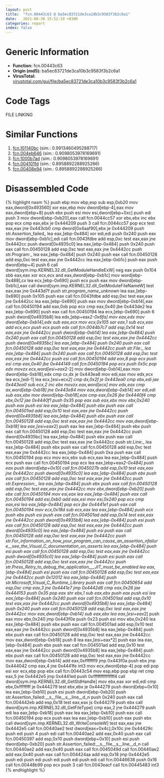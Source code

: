 ```yaml
---
layout: post
title:  "fcn.00443c63 @ ba5ec83721de3ca10b3c9583f3b2c6a1"
date:   2021-08-30 15:52:19 +0300
categories: report
index: false
---
```


# Generic Information
- **Function:** fcn.00443c63
- **Origin (md5):** ba5ec83721de3ca10b3c9583f3b2c6a1
- **VirusTotal:** [virustotal.com/gui/file/ba5ec83721de3ca10b3c9583f3b2c6a1][virustotal_ref]

# Code Tags
<span class="tag" id="FILE">FILE</span>
<span class="tag" id="LINKING">LINKING</span>


# Similar Functions

1. [fcn.101140bc][similar_1_ref] (sim.: 0.9913460495288717)
2. [fcn.004eb646][similar_2_ref] (sim.: 0.9098053978169691)
3. [fcn.1000b7ad][similar_3_ref] (sim.: 0.9098053978169691)
4. [fcn.004101fd][similar_4_ref] (sim.: 0.8958892288925266)
5. [fcn.00408e94][similar_5_ref] (sim.: 0.8958892288925266)


# Disassembled Code

{% highlight nasm %}
push ebp
mov ebp,esp
sub esp,0xb20
mov eax,dword[0x493560]
xor eax,ebp
mov dword[ebp-4],eax
mov eax,dword[ebp+8]
push ebx
push esi
mov esi,dword[ebp+0xc]
push edi
push 3
mov dword[ebp-0xb20],eax
call fcn.0044cc57
xor ebx,ebx
inc ebx
pop ecx
cmp eax,ebx
je 0x444209
push 3
call fcn.0044cc57
pop ecx
test eax,eax
jne 0x443cb0
cmp dword[0x4aaf90],ebx
je 0x444209
push str.Assertion_failed_
lea eax,[ebp-0x484]
xor edi,edi
push 0x240
push eax
mov dword[ebp-0xb1c],edi
call fcn.0043fdbe
add esp,0xc
test eax,eax
jne 0x4442cc
push dword[0x4935c0]
lea eax,[ebp-0x484]
push 0x240
push eax
call fcn.00450128
add esp,0xc
test eax,eax
jne 0x4442cc
push str.Program:_
lea eax,[ebp-0x484]
push 0x240
push eax
call fcn.00450128
add esp,0xc
test eax,eax
jne 0x4442cc
lea eax,[ebp-0xb1c]
push eax
push dword[ebp+4]
push 6
call dword[sym.imp.KERNEL32.dll_GetModuleHandleExW]
neg eax
push 0x104
sbb eax,eax
xor ecx,ecx
and eax,dword[ebp-0xb1c]
mov word[ebp-0x488],cx
lea ecx,[ebp-0x690]
push ecx
push eax
mov dword[ebp-0xb1c],eax
call dword[sym.imp.KERNEL32.dll_GetModuleFileNameW]
test eax,eax
jne 0x443d7f
push str._program_name_unknown_
lea eax,[ebp-0x690]
push 0x105
push eax
call fcn.0043fdbe
add esp,0xc
test eax,eax
jne 0x4442cc
lea eax,[ebp-0x690]
push eax
mov dword[ebp-0xb14],eax
call fcn.00450194
add eax,0xb
pop ecx
cmp eax,0x40
jbe 0x443de2
lea eax,[ebp-0x690]
push eax
call fcn.00450194
lea ecx,[ebp-0x690]
push 6
push dword[0x4935b8]
lea edx,[ebp+eax*2-0x6fa]
mov eax,edx
mov dword[ebp-0xb14],edx
sub eax,ecx
mov ecx,0x105
sar eax,1
sub ecx,eax
add ecx,ecx
push ecx
push edx
call fcn.0044b7c7
add esp,0x14
test eax,eax
jne 0x4442cc
push dword[ebp-0xb14]
lea eax,[ebp-0x484]
push 0x240
push eax
call fcn.00450128
add esp,0xc
test eax,eax
jne 0x4442cc
push dword[0x4935bc]
lea eax,[ebp-0x484]
push 0x240
push eax
call fcn.00450128
add esp,0xc
test eax,eax
jne 0x4442cc
push str.File:_
lea eax,[ebp-0x484]
push 0x240
push eax
call fcn.00450128
add esp,0xc
test eax,eax
jne 0x4442cc
push esi
call fcn.00450194
add eax,8
pop ecx
push esi
cmp eax,0x40
jbe 0x444149
call fcn.00450194
pop ecx
push 0x5c
pop edx
movzx ecx,word[esi+eax*2-2]
mov dword[ebp-0xb14],eax
mov dword[ebp-0xb18],edx
cmp cx,dx
je 0x443ea8
mov edi,eax
mov edx,ecx
lea ecx,[edi-1]
lea ecx,[esi+ecx*2]
cmp dx,0x2f
je 0x443ea0
cmp ebx,edi
jae 0x443ea0
sub ecx,2
inc ebx
movzx eax,word[ecx]
mov edx,eax
cmp ax,word[ebp-0xb18]
jne 0x443e84
mov eax,dword[ebp-0xb14]
xor edi,edi
sub eax,ebx
mov dword[ebp-0xb18],eax
cmp eax,0x26
jbe 0x4440f4
cmp ebx,0x12
jae 0x4440f1
push 0x35
pop eax
sub eax,ebx
mov ebx,0x240
push eax
push esi
lea eax,[ebp-0x484]
push ebx
push eax
call fcn.004501ad
add esp,0x10
test eax,eax
jne 0x4442cc
push dword[0x4935b8]
lea eax,[ebp-0x484]
push ebx
push eax
call fcn.00450128
add esp,0xc
test eax,eax
jne 0x4442cc
mov eax,dword[ebp-0xb18]
lea eax,[esi+eax*2]
push eax
lea eax,[ebp-0x484]
push ebx
push eax
call fcn.00450128
add esp,0xc
test eax,eax
jne 0x4442cc
push dword[0x4935bc]
lea eax,[ebp-0x484]
push ebx
push eax
call fcn.00450128
add esp,0xc
test eax,eax
jne 0x4442cc
push str.Line:_
lea eax,[ebp-0x484]
push ebx
push eax
call fcn.00450128
add esp,0xc
test eax,eax
jne 0x4442cc
lea eax,[ebp-0x484]
push 0xa
push eax
call fcn.00450194
pop ecx
mov ecx,ebx
sub ecx,eax
lea eax,[ebp-0x484]
push ecx
push eax
call fcn.00450194
pop ecx
lea eax,[ebp+eax*2-0x484]
push eax
push dword[ebp+0x10]
call fcn.0045027b
add esp,0x10
test eax,eax
jne 0x4442cc
push dword[0x4935c0]
lea eax,[ebp-0x484]
push ebx
push eax
call fcn.00450128
add esp,0xc
test eax,eax
jne 0x4442cc
push str.Expression:_
lea eax,[ebp-0x484]
push ebx
push eax
call fcn.00450128
add esp,0xc
test eax,eax
jne 0x4442cc
mov ebx,dword[ebp-0xb20]
push ebx
call fcn.00450194
mov esi,eax
lea eax,[ebp-0x484]
push eax
call fcn.00450194
add esi,0xb0
add eax,esi
mov esi,0x240
pop ecx
cmp eax,esi
lea eax,[ebp-0x484]
pop ecx
jbe 0x4441e1
push eax
call fcn.00450194
mov ecx,0x18d
sub ecx,eax
lea eax,[ebp-0x484]
push ecx
push ebx
push esi
push eax
call fcn.004501ad
add esp,0x14
test eax,eax
jne 0x4442cc
push dword[0x4935b8]
lea eax,[ebp-0x484]
push esi
push eax
call fcn.00450128
add esp,0xc
test eax,eax
jne 0x4442cc
push dword[0x4935c0]
lea eax,[ebp-0x484]
push esi
push eax
call fcn.00450128
add esp,0xc
test eax,eax
jne 0x4442cc
push str.For_information_on_how_your_program_can_cause_an_assertion_nfailure__see_the_Visual_C_documentation_on_asserts
lea eax,[ebp-0x484]
push esi
push eax
call fcn.00450128
add esp,0xc
test eax,eax
jne 0x4442cc
push dword[0x4935c0]
lea eax,[ebp-0x484]
push esi
push eax
call fcn.00450128
add esp,0xc
test eax,eax
jne 0x4442cc
push str._Press_Retry_to_debug_the_application___JIT_must_be_enabled_
lea eax,[ebp-0x484]
push esi
push eax
call fcn.00450128
add esp,0xc
test eax,eax
jne 0x4442cc
push 0x12012
lea eax,[ebp-0x484]
push str.Microsoft_Visual_C_Runtime_Library
push eax
call fcn.00450654
add esp,0xc
cmp eax,3
jne 0x4441e7
jmp 0x4442d6
cmp eax,0x26
jae 0x444153
push 0x35
pop eax
shr ebx,1
sub eax,ebx
push eax
push esi
lea eax,[ebp-0x484]
push 0x240
push eax
call fcn.004501ad
add esp,0x10
test eax,eax
jne 0x4442cc
push dword[0x4935b8]
lea eax,[ebp-0x484]
push 0x240
push eax
call fcn.00450128
add esp,0xc
test eax,eax
jne 0x4442cc
mov eax,dword[ebp-0xb14]
sub eax,ebx
lea eax,[esi+eax*2]
push eax
mov ebx,0x240
jmp 0x443f0e
push 0x23
push esi
mov ebx,0x240
lea eax,[ebp-0x484]
push ebx
push eax
call fcn.004501ad
add esp,0x10
test eax,eax
jne 0x4442cc
push dword[0x4935b8]
lea eax,[ebp-0x484]
push ebx
push eax
call fcn.00450128
add esp,0xc
test eax,eax
jne 0x4442cc
mov eax,dword[ebp-0xb18]
push 8
lea eax,[esi+eax*2]
push eax
lea eax,[ebp-0x484]
push ebx
push eax
call fcn.004501ad
add esp,0x10
test eax,eax
jne 0x4442cc
push dword[0x4935b8]
lea eax,[ebp-0x484]
push ebx
push eax
call fcn.00450128
add esp,0xc
test eax,eax
jne 0x4442cc
mov eax,dword[ebp-0xb14]
add eax,0xfffffff9
jmp 0x443f0a
push ebx
jmp 0x444042
cmp eax,4
jne 0x4441fe
int3
mov ecx,dword[ebp-4]
pop edi
pop esi
xor ecx,ebp
pop ebx
call fcn.00443c54
mov esp,ebp
pop ebp
ret
cmp eax,5
jne 0x4442e5
jmp 0x4441ed
push 0xfffffffffffffff4
call dword[sym.imp.KERNEL32.dll_GetStdHandle]
mov ebx,eax
xor edi,edi
cmp ebx,0xffffffff
je 0x444279
test ebx,ebx
je 0x444279
push dword[ebp+0x10]
lea eax,[ebp-0xb10]
push esi
push dword[ebp-0xb20]
push str.Assertion_failed:__s__file__s__line__d_n
push 0x240
push eax
call fcn.004442eb
add esp,0x18
test eax,eax
js 0x444279
push ebx
call dword[sym.imp.KERNEL32.dll_GetFileType]
cmp eax,2
jne 0x444279
push edi
lea eax,[ebp-0xb18]
push eax
lea eax,[ebp-0xb10]
push eax
call fcn.00450194
pop ecx
push eax
lea eax,[ebp-0xb10]
push eax
push ebx
call dword[sym.imp.KERNEL32.dll_WriteConsoleW]
test eax,eax
jne 0x4442e5
call fcn.00440ae2
test dword[eax+0x4c],0x10c
jne 0x44429c
push edi
push 4
push edi
call fcn.00440ae2
add eax,0x40
push eax
call fcn.00450397
add esp,0x10
push dword[ebp+0x10]
push esi
push dword[ebp-0xb20]
push str.Assertion_failed:__s__file__s__line__d_n
call fcn.00440ae2
add eax,0x40
push eax
call fcn.0045049d
call fcn.00440ae2
add eax,0x40
push eax
call fcn.004424aa
add esp,0x18
jmp 0x4442e5
push edi
push edi
push edi
push edi
push edi
call fcn.00446638
push 0x16
call fcn.00448b99
pop ecx
push 3
call fcn.0043eacf
call fcn.00445483
int3
{% endhighlight %}


[similar_1_ref]: /report/fcn.101140bc@a0ac129ff3ea4c0dfa9529c259a9502c
[similar_2_ref]: /report/fcn.004eb646@9c2b894b84f59672d8be2e984066f76f
[similar_3_ref]: /report/fcn.1000b7ad@e5d49e0823e602f2ee948ac39d32c1eb
[similar_4_ref]: /report/fcn.004101fd@d3b17e7234a8b4bee51cf688dbfdf6d0
[similar_5_ref]: /report/fcn.00408e94@f9b80f61ad003ebdee20dab4a0087d2a
[virustotal_ref]: https://www.virustotal.com/gui/file/ba5ec83721de3ca10b3c9583f3b2c6a1